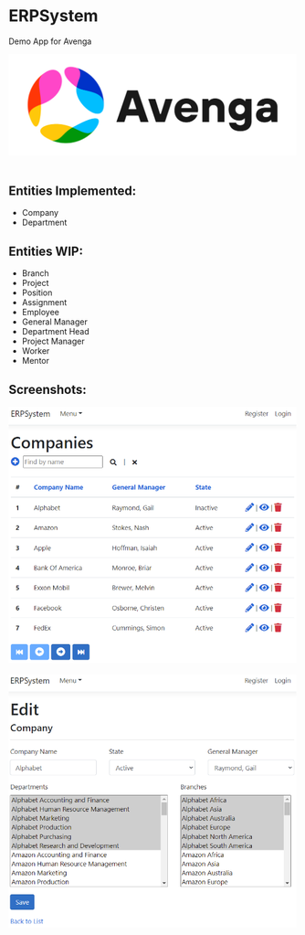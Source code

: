 ﻿ERPSystem<br />
=========
Demo App for Avenga<br />

![CompanyIndex](wwwroot/images/avenga-logo.png)<br /><br />

Entities Implemented:<br />
--------------------
- Company
- Department

Entities WIP:<br />
------------
- Branch
- Project
- Position
- Assignment
- Employee
- General Manager
- Department Head
- Project Manager
- Worker
- Mentor

Screenshots:<br />
-----------
![CompanyIndex](Screenshots/CompanyIndex.png)<br /><br />
![CompanyEdit](Screenshots/CompanyEdit.png)<br /><br />